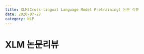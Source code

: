 ```yaml
---
title: XLM(Cross-lingual Language Model Pretraining) 논문 리뷰
date: 2020-07-27
category: NLP
---
```

# XLM 논문리뷰
